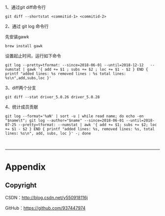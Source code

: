 1、通过git diff命令行

```
git diff --shortstat <commitid-1> <commitid-2>
```

2、通过 git log 命令行

先安装gawk

```
brew install gawk
```

设置起止时间，运行如下命令

```
git log --pretty=tformat: --since=2018-06-01 --until=2018-12-12   --numstat | gawk '{ add += $1 ; subs += $2 ; loc += $1 - $2 } END { printf "added lines: %s removed lines : %s total lines: %s\n",add,subs,loc }'
```

3、diff两个分支

```
git diff --stat driver_5.0.26 driver_5.0.28
```

4、统计成员贡献

```
git log --format='%aN' | sort -u | while read name; do echo -en "$name\t"; git log --author="$name" --since=2018-06-01 --until=2018-07-25 --pretty=tformat: --numstat | awk '{ add += $1; subs += $2; loc += $1 - $2 } END { printf "added lines: %s, removed lines: %s, total lines: %s\n", add, subs, loc }' -; done
```

&#160;

----------

# Appendix

## Copyright

CSDN：http://blog.csdn.net/y550918116j

GitHub：https://github.com/937447974